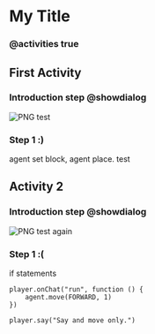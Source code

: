 # My Title

### @activities true

## First Activity

### Introduction step @showdialog

![PNG test](/static/small.png)

### Step 1 :)

agent set block, agent place. test 

## Activity 2

### Introduction step @showdialog

![PNG test again](/static/small.png)

### Step 1 :(

if statements

```ghost
player.onChat("run", function () {
    agent.move(FORWARD, 1)
})
```
```template
player.say("Say and move only.")
```
